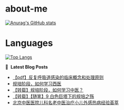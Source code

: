 # about-me
[![Anurag's GitHub stats](https://github-readme-stats.vercel.app/api?username=whitewatercn)](https://github.com/anuraghazra/github-readme-stats)

# Languages
[![Top Langs](https://github-readme-stats.vercel.app/api/top-langs/?username=whitewatercn)](https://github.com/anuraghazra/github-readme-stats)

📕 &nbsp;**Latest Blog Posts**
<!-- BLOG-POST-LIST:START -->
- [【pdf】反复呼吸道感染的临床概念和处理原则](https://forum.beginner.center/t/topic/1389/1)
- [规培阶段，如何学习西医](https://forum.beginner.center/t/topic/1388/1)
- [【转载】规培阶段，如何学习中医？](https://forum.beginner.center/t/topic/1387/1)
- [【转载】【随笔】9 白色巨塔下的规培之殇](https://forum.beginner.center/t/topic/1385/1)
- [北京中医医院儿科名老中医治疗小儿外感热病经验荟萃](https://forum.beginner.center/t/topic/1382/1)
<!-- BLOG-POST-LIST:END -->
